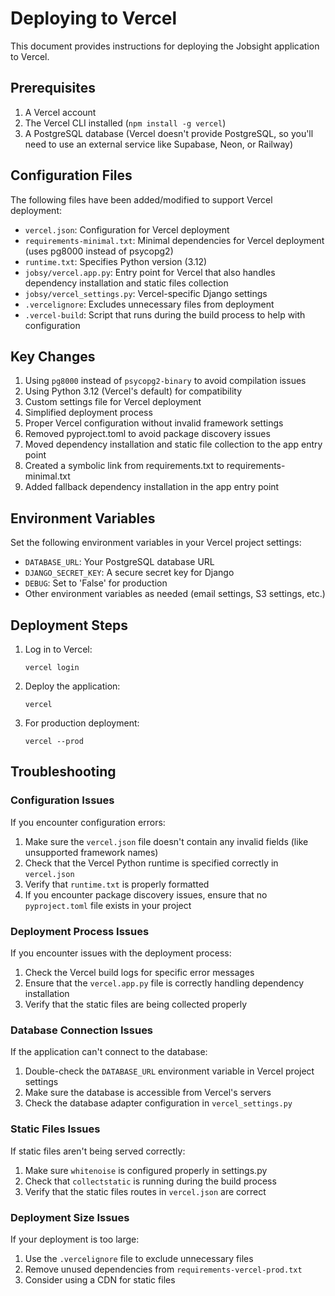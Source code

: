 # Deploying to Vercel

This document provides instructions for deploying the Jobsight application to Vercel.

## Prerequisites

1. A Vercel account
2. The Vercel CLI installed (`npm install -g vercel`)
3. A PostgreSQL database (Vercel doesn't provide PostgreSQL, so you'll need to use an external service like Supabase, Neon, or Railway)

## Configuration Files

The following files have been added/modified to support Vercel deployment:

- `vercel.json`: Configuration for Vercel deployment
- `requirements-minimal.txt`: Minimal dependencies for Vercel deployment (uses pg8000 instead of psycopg2)
- `runtime.txt`: Specifies Python version (3.12)
- `jobsy/vercel.app.py`: Entry point for Vercel that also handles dependency installation and static files collection
- `jobsy/vercel_settings.py`: Vercel-specific Django settings
- `.vercelignore`: Excludes unnecessary files from deployment
- `.vercel-build`: Script that runs during the build process to help with configuration

## Key Changes

1. Using `pg8000` instead of `psycopg2-binary` to avoid compilation issues
2. Using Python 3.12 (Vercel's default) for compatibility
3. Custom settings file for Vercel deployment
4. Simplified deployment process
5. Proper Vercel configuration without invalid framework settings
6. Removed pyproject.toml to avoid package discovery issues
7. Moved dependency installation and static file collection to the app entry point
8. Created a symbolic link from requirements.txt to requirements-minimal.txt
9. Added fallback dependency installation in the app entry point

## Environment Variables

Set the following environment variables in your Vercel project settings:

- `DATABASE_URL`: Your PostgreSQL database URL
- `DJANGO_SECRET_KEY`: A secure secret key for Django
- `DEBUG`: Set to 'False' for production
- Other environment variables as needed (email settings, S3 settings, etc.)

## Deployment Steps

1. Log in to Vercel:
   ```
   vercel login
   ```

2. Deploy the application:
   ```
   vercel
   ```

3. For production deployment:
   ```
   vercel --prod
   ```

## Troubleshooting

### Configuration Issues

If you encounter configuration errors:

1. Make sure the `vercel.json` file doesn't contain any invalid fields (like unsupported framework names)
2. Check that the Vercel Python runtime is specified correctly in `vercel.json`
3. Verify that `runtime.txt` is properly formatted
4. If you encounter package discovery issues, ensure that no `pyproject.toml` file exists in your project

### Deployment Process Issues

If you encounter issues with the deployment process:

1. Check the Vercel build logs for specific error messages
2. Ensure that the `vercel.app.py` file is correctly handling dependency installation
3. Verify that the static files are being collected properly

### Database Connection Issues

If the application can't connect to the database:

1. Double-check the `DATABASE_URL` environment variable in Vercel project settings
2. Make sure the database is accessible from Vercel's servers
3. Check the database adapter configuration in `vercel_settings.py`

### Static Files Issues

If static files aren't being served correctly:

1. Make sure `whitenoise` is configured properly in settings.py
2. Check that `collectstatic` is running during the build process
3. Verify that the static files routes in `vercel.json` are correct

### Deployment Size Issues

If your deployment is too large:

1. Use the `.vercelignore` file to exclude unnecessary files
2. Remove unused dependencies from `requirements-vercel-prod.txt`
3. Consider using a CDN for static files
